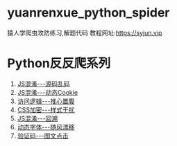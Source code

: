 # yuanrenxue_python_spider
猿人学爬虫攻防练习,解题代码
教程网址:https://syjun.vip

# Python反反爬系列

 1. [JS混淆---源码乱码][1]
 2. [JS混淆---动态Cookie][2]
 3. [访问逻辑---推心置腹][3]
 4. [CSS加密---样式干扰][4]
 5. [JS混淆---回溯][5]
 6. [动态字体---随风漂移][6]
 7. [验证码---图文点击][7]
 
  [1]: https://syjun.vip/archives/278.html
  [2]: https://syjun.vip/archives/279.html
  [3]: https://syjun.vip/archives/280.html
  [4]: https://syjun.vip/archives/281.html
  [5]: https://syjun.vip/archives/282.html
  [6]: https://syjun.vip/archives/283.html
  [7]: https://syjun.vip/archives/284.html
